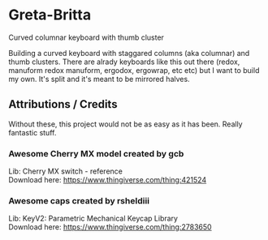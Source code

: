 # Greta-Britta
Curved columnar keyboard with thumb cluster

Building a curved keyboard with staggared columns (aka columnar) and thumb clusters.
There are alrady keyboards like this out there (redox, manuform redox manuform, ergodox, ergowrap, etc etc)
but I want to build my own.
It's split and it's meant to be mirrored halves.


## Attributions / Credits
Without these, this project would not be as easy as it has been. Really fantastic stuff.

### Awesome Cherry MX model created by gcb
Lib: Cherry MX switch - reference  
Download here: https://www.thingiverse.com/thing:421524

### Awesome caps created by rsheldiii
Lib: KeyV2: Parametric Mechanical Keycap Library  
Download here: https://www.thingiverse.com/thing:2783650
